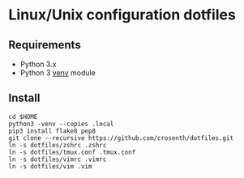 # Linux/Unix configuration dotfiles

## Requirements

* Python 3.x
* Python 3 [venv](https://docs.python.org/3/library/venv.html) module

## Install

```
cd $HOME
python3 -venv --copies .local
pip3 install flake8 pep8
git clone --recursive https://github.com/crosenth/dotfiles.git
ln -s dotfiles/zshrc .zshrc
ln -s dotfiles/tmux.conf .tmux.conf
ln -s dotfiles/vimrc .vimrc
ln -s dotfiles/vim .vim
```
